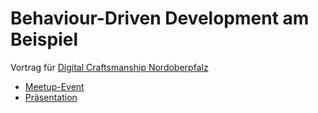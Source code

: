 # Behaviour-Driven Development am Beispiel

Vortrag für [Digital Craftsmanship Nordoberpfalz](https://www.dc-nordoberpfalz.de)

* [Meetup-Event](https://www.meetup.com/de-DE/digital-craftsmanship-nordoberpfalz/events/276327755/)
* [Präsentation](bdd_dcn.pdf)
